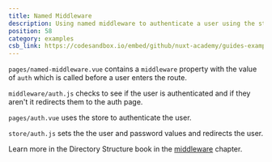 ```yaml
---
title: Named Middleware
description: Using named middleware to authenticate a user using the store and allow them to visit a page once authenticated
position: 58
category: examples
csb_link: https://codesandbox.io/embed/github/nuxt-academy/guides-examples/tree/master/04_directory_structure/09_middleware_named
---
```


`pages/named-middleware.vue` contains a `middleware` property with the value of `auth` which is called before a user enters the route.

`middleware/auth.js` checks to see if the user is authenticated and if they aren't it redirects them to the auth page.

`pages/auth.vue` uses the store to authenticate the user.

`store/auth.js` sets the the user and password values and redirects the user.

<base-alert type="next">

Learn more in the Directory Structure book in the [middleware](/guides/directory-structure/middleware#named-middleware) chapter.

</base-alert>

<code-sandbox :src="csb_link"></code-sandbox>
